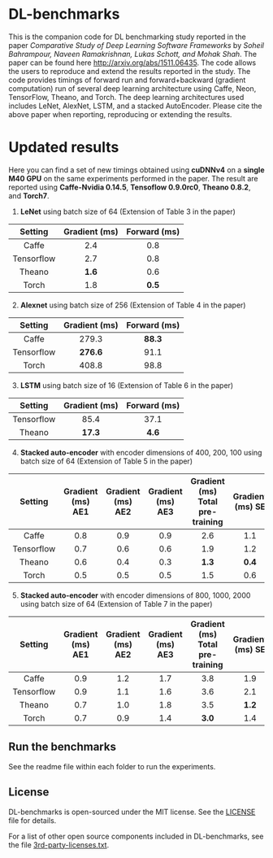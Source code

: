 # DL-benchmarks

This is the companion code for DL benchmarking study reported in the paper *Comparative Study of Deep Learning Software Frameworks* by *Soheil Bahrampour, Naveen Ramakrishnan, Lukas Schott, and Mohak Shah*. The paper can be found here http://arxiv.org/abs/1511.06435. The code allows the users to reproduce and extend the results reported in the study. The code provides timings of forward run and forward+backward (gradient computation) run of several deep learning architecture using Caffe, Neon, TensorFlow, Theano, and Torch. The deep learning architectures used includes LeNet, AlexNet, LSTM, and a stacked AutoEncoder. Please cite the above paper when reporting, reproducing or extending the results.

# Updated results
Here you can find a set of new timings obtained using **cuDNNv4** on a **single M40 GPU** on the same experiments performed in the paper. The result are reported using **Caffe-Nvidia 0.14.5**, **Tensoflow 0.9.0rc0**, **Theano 0.8.2**, and **Torch7**. 

1) **LeNet** using batch size of 64 (Extension of Table 3 in the paper)

|   Setting  | Gradient (ms) | Forward (ms) |
|:----------:|:-------------:|:------------:|
| Caffe |     2.4      |   0.8        |
| Tensorflow |      2.7      |      0.8     |
|   Theano   |      **1.6**      |      0.6     |
|    Torch   |      1.8      |      **0.5**    |

2) **Alexnet** using batch size of 256 (Extension of Table 4 in the paper)

|   Setting  | Gradient (ms) | Forward (ms) |
|:----------:|:-------------:|:------------:|
| Caffe |      279.3     |      **88.3**     |
| Tensorflow |      **276.6**      |      91.1     |
|    Torch   |     408.8      |      98.8     |

3) **LSTM** using batch size of 16 (Extension of Table 6 in the paper)

|   Setting  | Gradient (ms) | Forward (ms) |
|:----------:|:-------------:|:------------:|
| Tensorflow |      85.4      |      37.1     |
|    Theano   |     **17.3**      |      **4.6**     |

4) **Stacked auto-encoder** with encoder dimensions of 400, 200, 100 using batch size of 64 (Extension of Table 5 in the paper)

|   Setting  | Gradient (ms) AE1 | Gradient (ms) AE2 | Gradient (ms) AE3 | Gradient (ms) Total pre-training | Gradient (ms) SE | Forward (ms) SE |
|:----------:|:-----------------:|:-----------------:|:-----------------:|:--------------------------------:|:----------------:|:---------------:|
| Caffe |       0.8        |    0.9       |      0.9         |          2.6        |       1.1        |       0.6       |
| Tensorflow |        0.7        |        0.6        |        0.6        |                1.9               |        1.2       |       0.4       |
|   Theano   |        0.6        |        0.4        |        0.3        |                **1.3**              |        **0.4**       |       **0.3**       |
|    Torch   |        0.5        |        0.5        |        0.5        |                1.5               |        0.6       |       **0.3**       |

5)  **Stacked auto-encoder** with encoder dimensions of 800, 1000, 2000 using batch size of 64 (Extension of Table 7 in the paper)

|   Setting  | Gradient (ms) AE1 | Gradient (ms) AE2 | Gradient (ms) AE3 | Gradient (ms) Total pre-training | Gradient (ms) SE | Forward (ms) SE |
|:----------:|:-----------------:|:-----------------:|:-----------------:|:--------------------------------:|:----------------:|:---------------:|
| Caffe |         0.9     |      1.2     |        1.7      |          3.8       |     1.9        |       0.9       |
| Tensorflow |        0.9        |        1.1        |        1.6        |                3.6               |        2.1       |       0.7       |
|   Theano   |        0.7        |        1.0        |        1.8        |                3.5               |        **1.2**       |       **0.6**       |
|    Torch   |        0.7        |        0.9        |        1.4        |                **3.0**               |        1.4       |      **0.6**       |


## Run the benchmarks
See the readme file within each folder to run the experiments. 

## License

DL-benchmarks is open-sourced under the MIT license. See the [LICENSE](LICENSE) file for details.

For a list of other open source components included in DL-benchmarks, see the file [3rd-party-licenses.txt](3rd-party-licenses.txt).
